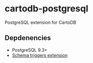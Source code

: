 cartodb-postgresql
==================

PostgreSQL extension for CartoDB

Depdenencies
------------

 * PostgreSQL 9.3+ 
 * [Schema triggers extension](https://bitbucket.org/malloclabs/pg_schema_triggers)
